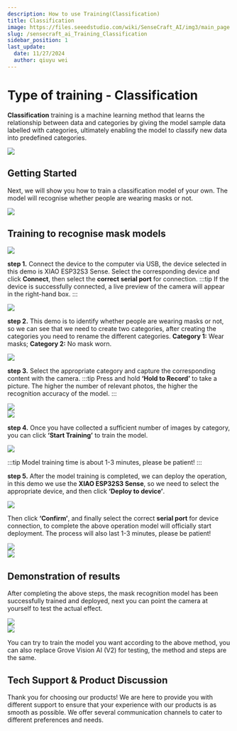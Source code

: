 ```yaml
---
description: How to use Training(Classification)
title: Classification
image: https://files.seeedstudio.com/wiki/SenseCraft_AI/img3/main_page.png
slug: /sensecraft_ai_Training_Classification
sidebar_position: 1
last_update:
  date: 11/27/2024
  author: qiuyu wei
---
```


# Type of training - Classification
**Classification** training is a machine learning method that learns the relationship between data and categories by giving the model sample data labelled with categories, ultimately enabling the model to classify new data into predefined categories.
<div style={{textAlign:'center'}}><img src="https://files.seeedstudio.com/wiki/SenseCraft_AI/img3/main_page.png" style={{width:700, height:'auto'}}/></div>

## Getting Started
Next, we will show you how to train a classification model of your own. The model will recognise whether people are wearing masks or not.
<div style={{textAlign:'center'}}><img src="https://files.seeedstudio.com/wiki/SenseCraft_AI/img3/classification/11.png" style={{width:800, height:'auto'}}/></div>

## Training to recognise mask models
<div style={{textAlign:'center'}}><img src="https://files.seeedstudio.com/wiki/SenseCraft_AI/img3/classification/main.png" style={{width:800, height:'auto'}}/></div>

**step 1.** Connect the device to the computer via USB, the device selected in this demo is XIAO ESP32S3 Sense. Select the corresponding device and click **Connect**, then select the **correct serial port** for connection.
:::tip
If the device is successfully connected, a live preview of the camera will appear in the right-hand box.
:::
<div style={{textAlign:'center'}}><img src="https://files.seeedstudio.com/wiki/SenseCraft_AI/img3/classification/main3.png" style={{width:800, height:'auto'}}/></div>

**step 2.** This demo is to identify whether people are wearing masks or not, so we can see that we need to create two categories, after creating the categories you need to rename the different categories.
**Category 1:** Wear masks;
**Category 2:** No mask worn.
<div style={{textAlign:'center'}}><img src="https://files.seeedstudio.com/wiki/SenseCraft_AI/img3/classification/name4.png" style={{width:800, height:'auto'}}/></div>

**step 3.** Select the appropriate category and capture the corresponding content with the camera. 
:::tip
Press and hold **‘Hold to Record’** to take a picture. The higher the number of relevant photos, the higher the recognition accuracy of the model.
:::
<div style={{textAlign:'center'}}><img src="https://files.seeedstudio.com/wiki/SenseCraft_AI/img3/classification/mask5.png" style={{width:800, height:'auto'}}/></div>
<div style={{textAlign:'center'}}><img src="https://files.seeedstudio.com/wiki/SenseCraft_AI/img3/classification/mask6.png" style={{width:800, height:'auto'}}/></div>

**step 4.** Once you have collected a sufficient number of images by category, you can click **‘Start Training’** to train the model.
<div style={{textAlign:'center'}}><img src="https://files.seeedstudio.com/wiki/SenseCraft_AI/img3/classification/training7.png" style={{width:800, height:'auto'}}/></div>

:::tip
Model training time is about 1-3 minutes, please be patient!
:::

**step 5.** After the model training is completed, we can deploy the operation, in this demo we use the **XIAO ESP32S3 Sense**, so we need to select the appropriate device, and then click **‘Deploy to device’**.
<div style={{textAlign:'center'}}><img src="https://files.seeedstudio.com/wiki/SenseCraft_AI/img3/classification/deploy8.png" style={{width:800, height:'auto'}}/></div>

Then click **‘Confirm’**, and finally select the correct **serial port** for device connection, to complete the above operation model will officially start deployment. The process will also last 1-3 minutes, please be patient!
<div style={{textAlign:'center'}}><img src="https://files.seeedstudio.com/wiki/SenseCraft_AI/img3/classification/deploy9.png" style={{width:800, height:'auto'}}/></div>
<div style={{textAlign:'center'}}><img src="https://files.seeedstudio.com/wiki/SenseCraft_AI/img3/classification/deploy10.png" style={{width:800, height:'auto'}}/></div>

## Demonstration of results
After completing the above steps, the mask recognition model has been successfully trained and deployed, next you can point the camera at yourself to test the actual effect.
<div style={{textAlign:'center'}}><img src="https://files.seeedstudio.com/wiki/SenseCraft_AI/img3/classification/12.png" style={{width:800, height:'auto'}}/></div>

<div style={{textAlign:'center'}}><img src="https://files.seeedstudio.com/wiki/SenseCraft_AI/img3/classification/13.png" style={{width:800, height:'auto'}}/></div>

You can try to train the model you want according to the above method, you can also replace Grove Vision AI (V2) for testing, the method and steps are the same.

## Tech Support & Product Discussion

Thank you for choosing our products! We are here to provide you with different support to ensure that your experience with our products is as smooth as possible. We offer several communication channels to cater to different preferences and needs.

<div class="button_tech_support_container">
<a href="https://forum.seeedstudio.com/" class="button_forum"></a>
<a href="https://www.seeedstudio.com/contacts" class="button_email"></a>
</div>

<div class="button_tech_support_container">
<a href="https://discord.gg/eWkprNDMU7" class="button_discord"></a>
<a href="https://github.com/Seeed-Studio/wiki-documents/discussions/69" class="button_discussion"></a>
</div>

